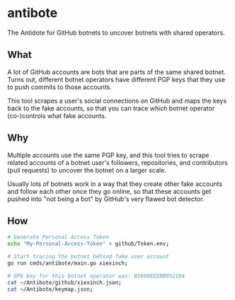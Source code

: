 
# antibote

The Antidote for GitHub botnets to uncover botnets with shared operators.



## What

A lot of GitHub accounts are bots that are parts of the same
shared botnet. Turns out, different botnet operators have
different PGP keys that they use to push commits to those
accounts.

This tool scrapes a user's social connections on GitHub and
maps the keys back to the fake accounts, so that you can trace
which botnet operator (co-)controls what fake accounts.

## Why

Multiple accounts use the same PGP key, and this tool
tries to scrape related accounts of a botnet user's followers,
repositories, and contributors (pull requests) to uncover
the botnet on a larger scale.

Usually lots of botnets work in a way that they create other
fake accounts and follow each other once they go online, so
that these accounts get pushed into "not being a bot" by
GitHub's very flawed bot detector.

## How

```bash
# Generate Personal Access Token
echo "My-Personal-Access-Token" > github/Token.env;

# Start tracing the botnet behind fake user account
go run cmds/antibote/main.go xiexinch;

# GPG key for this botnet operator was: B5690EEEBB952194
cat ~/Antibote/github/xiexinch.json;
cat ~/Antibote/keymap.json;
```


